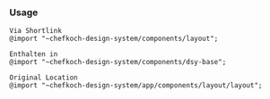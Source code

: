 ### Usage  
    
    Via Shortlink
    @import "~chefkoch-design-system/components/layout";
    
    Enthalten in
    @import "~chefkoch-design-system/components/dsy-base";
    
    Original Location
    @import "~chefkoch-design-system/app/components/layout/layout";
